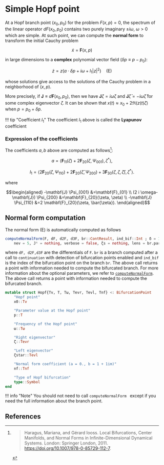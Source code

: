 # Simple Hopf point


At a Hopf branch point $(x_0,p_0)$ for the problem $F(x,p)=0$, the spectrum of the linear operator $dF(x_0,p_0)$ contains two purely imaginary $\pm i\omega,\ \omega > 0$ which are simple. At such point, we can compute the **normal form** to transform the initial Cauchy problem

$$\dot x = \mathbf{F}(x,p)$$

in large dimensions to a **complex** polynomial vector field ($\delta p\equiv p-p_0$):

$$\dot z = z\left(a \cdot\delta p + i\omega + l_1|z|^2\right)\quad\text{(E)}$$

whose solutions give access to the solutions of the Cauchy problem in a neighborhood of $(x,p)$.

More precisely, if $\mathbf{J} \equiv d\mathbf{F}(x_0,p_0)$, then we have $\mathbf{J}\zeta = i\omega\zeta$ and $\mathbf{J}\bar\zeta = -i\omega\bar\zeta$ for some complex eigenvector $\zeta$. It can be shown that $x(t) \approx x_0 + 2\Re(z(t)\zeta)$ when $p=p_0+\delta p$.

!!! tip "Coefficient $l_1$"
    The coefficient $l_1$ above is called the **Lyapunov** coefficient

### Expression of the coefficients

The coefficients $a,b$ above are computed as follows[^Haragus]:

$$a=\left\langle\mathbf{F}_{11}(\zeta)+2 \mathbf{F}_{20}\left(\zeta, \Psi_{001}\right), \zeta^{*}\right\rangle,$$

$$l_1=\left\langle 2 \mathbf{F}_{20}\left(\zeta, \Psi_{110}\right)+2 \mathbf{F}_{20}\left(\bar{\zeta}, \Psi_{200}\right)+3 \mathbf{F}_{30}(\zeta, \zeta, \bar{\zeta}), \zeta^{*}\right\rangle.$$

where

$$\begin{aligned}
-\mathbf{J} \Psi_{001} &=\mathbf{F}_{01} \\
(2 i \omega-\mathbf{J}) \Psi_{200} &=\mathbf{F}_{20}(\zeta, \zeta) \\
-\mathbf{J} \Psi_{110} &=2 \mathbf{F}_{20}(\zeta, \bar{\zeta}).
\end{aligned}$$

## Normal form computation

The normal form (E) is automatically computed as follows

```julia
computeNormalForm(F, dF, d2F, d3F, br::ContResult, ind_bif::Int ; δ = 1e-8,
	nev = 5, Jᵗ = nothing, verbose = false, ζs = nothing, lens = br.param_lens)
```

where `dF, d2F,d3F` are the differentials of `F`. `br` is a branch computed after a call to `continuation` with detection of bifurcation points enabled and `ind_bif` is the index of the bifurcation point on the branch `br`. The above call returns a point with information needed to compute the bifurcated branch. For more information about the optional parameters, we refer to [`computeNormalForm`](@ref). The above call returns a point with information needed to compute the bifurcated branch.

```julia
mutable struct Hopf{Tv, T, Tω, Tevr, Tevl, Tnf} <: BifurcationPoint
	"Hopf point"
	x0::Tv

	"Parameter value at the Hopf point"
	p::T

	"Frequency of the Hopf point"
	ω::Tω

	"Right eigenvector"
	ζ::Tevr

	"Left eigenvector"
	ζstar::Tevl

	"Normal form coefficient (a = 0., b = 1 + 1im)"
	nf::Tnf

	"Type of Hopf bifurcation"
	type::Symbol
end
```

!!! info "Note"
    You should not need to call `computeNormalForm ` except if you need the full information about the branch point.

## References

[^Haragus]: > Haragus, Mariana, and Gérard Iooss. Local Bifurcations, Center Manifolds, and Normal Forms in Infinite-Dimensional Dynamical Systems. London: Springer London, 2011. https://doi.org/10.1007/978-0-85729-112-7.
